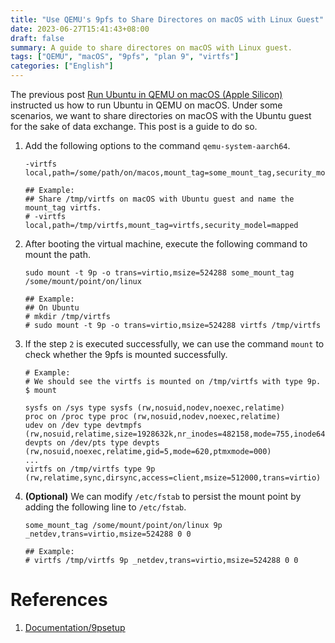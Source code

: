 ```yaml
---
title: "Use QEMU's 9pfs to Share Directores on macOS with Linux Guest"
date: 2023-06-27T15:41:43+08:00
draft: false
summary: A guide to share directores on macOS with Linux guest.
tags: ["QEMU", "macOS", "9pfs", "plan 9", "virtfs"]
categories: ["English"]
---
```


The previous post [Run Ubuntu in QEMU on macOS (Apple Silicon)](/post/qemu-macos-apple-silicon/) instructed us how to
run Ubuntu in QEMU on macOS. Under some scenarios, we want to share directories on macOS with the Ubuntu guest for the
sake of data exchange. This post is a guide to do so.

1. Add the following options to the command `qemu-system-aarch64`.

    ```shell
    -virtfs local,path=/some/path/on/macos,mount_tag=some_mount_tag,security_model=mapped

    ## Example:
    ## Share /tmp/virtfs on macOS with Ubuntu guest and name the mount_tag virtfs.
    # -virtfs local,path=/tmp/virtfs,mount_tag=virtfs,security_model=mapped
    ```
2. After booting the virtual machine, execute the following command to mount the path.

    ```shell
    sudo mount -t 9p -o trans=virtio,msize=524288 some_mount_tag /some/mount/point/on/linux

    ## Example:
    ## On Ubuntu
    # mkdir /tmp/virtfs
    # sudo mount -t 9p -o trans=virtio,msize=524288 virtfs /tmp/virtfs
    ```

3. If the step `2` is executed successfully, we can use the command `mount` to check whether the 9pfs is mounted
   successfully.

    ```shell
    # Example:
    # We should see the virtfs is mounted on /tmp/virtfs with type 9p.
    $ mount

    sysfs on /sys type sysfs (rw,nosuid,nodev,noexec,relatime)
    proc on /proc type proc (rw,nosuid,nodev,noexec,relatime)
    udev on /dev type devtmpfs (rw,nosuid,relatime,size=1928632k,nr_inodes=482158,mode=755,inode64)
    devpts on /dev/pts type devpts (rw,nosuid,noexec,relatime,gid=5,mode=620,ptmxmode=000)
    ...
    virtfs on /tmp/virtfs type 9p (rw,relatime,sync,dirsync,access=client,msize=512000,trans=virtio)
    ```

4. **(Optional)** We can modify `/etc/fstab` to persist the mount point by adding the following line to `/etc/fstab`.

    ```shell
    some_mount_tag /some/mount/point/on/linux 9p _netdev,trans=virtio,msize=524288 0 0

    ## Example:
    # virtfs /tmp/virtfs 9p _netdev,trans=virtio,msize=524288 0 0
    ```

# References

1. [Documentation/9psetup](https://wiki.qemu.org/Documentation/9psetup)

